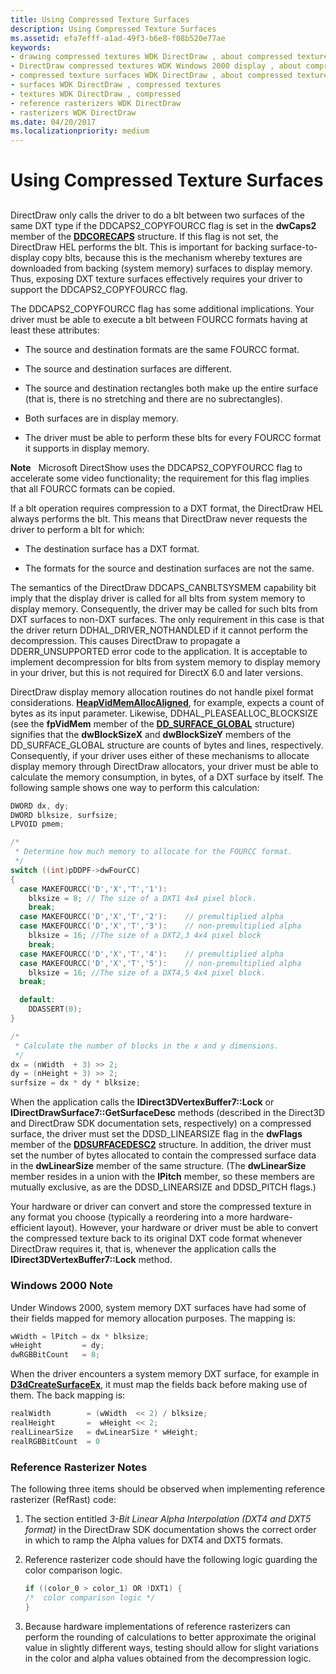 ```yaml
---
title: Using Compressed Texture Surfaces
description: Using Compressed Texture Surfaces
ms.assetid: efa7efff-a1ad-49f3-b6e8-f08b520e77ae
keywords:
- drawing compressed textures WDK DirectDraw , about compressed texture surfaces
- DirectDraw compressed textures WDK Windows 2000 display , about compressed texture surfaces
- compressed texture surfaces WDK DirectDraw , about compressed texture surfaces
- surfaces WDK DirectDraw , compressed textures
- textures WDK DirectDraw , compressed
- reference rasterizers WDK DirectDraw
- rasterizers WDK DirectDraw
ms.date: 04/20/2017
ms.localizationpriority: medium
---
```


# Using Compressed Texture Surfaces


## <span id="ddk_using_compressed_texture_surfaces_gg"></span><span id="DDK_USING_COMPRESSED_TEXTURE_SURFACES_GG"></span>


DirectDraw only calls the driver to do a blt between two surfaces of the same DXT type if the DDCAPS2\_COPYFOURCC flag is set in the **dwCaps2** member of the [**DDCORECAPS**](https://msdn.microsoft.com/library/windows/hardware/ff549248) structure. If this flag is not set, the DirectDraw HEL performs the blt. This is important for backing surface-to-display copy blts, because this is the mechanism whereby textures are downloaded from backing (system memory) surfaces to display memory. Thus, exposing DXT texture surfaces effectively requires your driver to support the DDCAPS2\_COPYFOURCC flag.

The DDCAPS2\_COPYFOURCC flag has some additional implications. Your driver must be able to execute a blt between FOURCC formats having at least these attributes:

-   The source and destination formats are the same FOURCC format.

-   The source and destination surfaces are different.

-   The source and destination rectangles both make up the entire surface (that is, there is no stretching and there are no subrectangles).

-   Both surfaces are in display memory.

-   The driver must be able to perform these blts for every FOURCC format it supports in display memory.

**Note**   Microsoft DirectShow uses the DDCAPS2\_COPYFOURCC flag to accelerate some video functionality; the requirement for this flag implies that all FOURCC formats can be copied.

 

If a blt operation requires compression to a DXT format, the DirectDraw HEL always performs the blt. This means that DirectDraw never requests the driver to perform a blt for which:

-   The destination surface has a DXT format.

-   The formats for the source and destination surfaces are not the same.

The semantics of the DirectDraw DDCAPS\_CANBLTSYSMEM capability bit imply that the display driver is called for all blts from system memory to display memory. Consequently, the driver may be called for such blts from DXT surfaces to non-DXT surfaces. The only requirement in this case is that the driver return DDHAL\_DRIVER\_NOTHANDLED if it cannot perform the decompression. This causes DirectDraw to propagate a DDERR\_UNSUPPORTED error code to the application. It is acceptable to implement decompression for blts from system memory to display memory in your driver, but this is not required for DirectX 6.0 and later versions.

DirectDraw display memory allocation routines do not handle pixel format considerations. [**HeapVidMemAllocAligned**](https://msdn.microsoft.com/library/windows/hardware/ff567267), for example, expects a count of bytes as its input parameter. Likewise, DDHAL\_PLEASEALLOC\_BLOCKSIZE (see the **fpVidMem** member of the [**DD\_SURFACE\_GLOBAL**](https://msdn.microsoft.com/library/windows/hardware/ff551726) structure) signifies that the **dwBlockSizeX** and **dwBlockSizeY** members of the DD\_SURFACE\_GLOBAL structure are counts of bytes and lines, respectively. Consequently, if your driver uses either of these mechanisms to allocate display memory through DirectDraw allocators, your driver must be able to calculate the memory consumption, in bytes, of a DXT surface by itself. The following sample shows one way to perform this calculation:

```cpp
DWORD dx, dy;
DWORD blksize, surfsize;
LPVOID pmem;

/*
 * Determine how much memory to allocate for the FOURCC format.
 */
switch ((int)pDDPF->dwFourCC)
{
  case MAKEFOURCC('D','X','T','1'):
    blksize = 8; // The size of a DXT1 4x4 pixel block. 
    break;
  case MAKEFOURCC('D','X','T','2'):    // premultiplied alpha
  case MAKEFOURCC('D','X','T','3'):    // non-premultiplied alpha
    blksize = 16; //The size of a DXT2,3 4x4 pixel block 
    break;
  case MAKEFOURCC('D','X','T','4'):    // premultiplied alpha
  case MAKEFOURCC('D','X','T','5'):    // non-premultiplied alpha
    blksize = 16; //The size of a DXT4,5 4x4 pixel block.
  break;

  default:
    DDASSERT(0);
}

/*
 * Calculate the number of blocks in the x and y dimensions.
 */
dx = (nWidth  + 3) >> 2;
dy = (nHeight + 3) >> 2;
surfsize = dx * dy * blksize;
```

When the application calls the **IDirect3DVertexBuffer7::Lock** or **IDirectDrawSurface7::GetSurfaceDesc** methods (described in the Direct3D and DirectDraw SDK documentation sets, respectively) on a compressed surface, the driver must set the DDSD\_LINEARSIZE flag in the **dwFlags** member of the [**DDSURFACEDESC2**](https://msdn.microsoft.com/library/windows/hardware/ff550340) structure. In addition, the driver must set the number of bytes allocated to contain the compressed surface data in the **dwLinearSize** member of the same structure. (The **dwLinearSize** member resides in a union with the **lPitch** member, so these members are mutually exclusive, as are the DDSD\_LINEARSIZE and DDSD\_PITCH flags.)

Your hardware or driver can convert and store the compressed texture in any format you choose (typically a reordering into a more hardware-efficient layout). However, your hardware or driver must be able to convert the compressed texture back to its original DXT code format whenever DirectDraw requires it, that is, whenever the application calls the **IDirect3DVertexBuffer7::Lock** method.

### <span id="windows_2000_note"></span><span id="WINDOWS_2000_NOTE"></span>Windows 2000 Note

Under Windows 2000, system memory DXT surfaces have had some of their fields mapped for memory allocation purposes. The mapping is:

```cpp
wWidth = lPitch = dx * blksize;
wHeight         = dy;
dwRGBBitCount   = 8;
```

When the driver encounters a system memory DXT surface, for example in [**D3dCreateSurfaceEx**](https://msdn.microsoft.com/library/windows/hardware/ff542840), it must map the fields back before making use of them. The back mapping is:

```cpp
realWidth        = (wWidth  << 2) / blksize;
realHeight       =  wHeight << 2;
realLinearSize   = dwLinearSize * wHeight;
realRGBBitCount  = 0
```

### <span id="reference_rasterizer_notes"></span><span id="REFERENCE_RASTERIZER_NOTES"></span>Reference Rasterizer Notes

The following three items should be observed when implementing reference rasterizer (RefRast) code:

1.  The section entitled *3-Bit Linear Alpha Interpolation (DXT4 and DXT5 format)* in the DirectDraw SDK documentation shows the correct order in which to ramp the Alpha values for DXT4 and DXT5 formats.

2.  Reference rasterizer code should have the following logic guarding the color comparison logic.
    ```cpp
    if ((color_0 > color_1) OR !DXT1) {
    /*  color comparison logic */
    }
    ```

3.  Because hardware implementations of reference rasterizers can perform the rounding of calculations to better approximate the original value in slightly different ways, testing should allow for slight variations in the color and alpha values obtained from the decompression logic.

 

 





